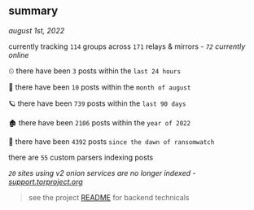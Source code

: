 
## summary
_august 1st, 2022_

currently tracking `114` groups across `171` relays & mirrors - _`72` currently online_

⏲ there have been `3` posts within the `last 24 hours`

🦈 there have been `10` posts within the `month of august`

🪐 there have been `739` posts within the `last 90 days`

🏚 there have been `2106` posts within the `year of 2022`

🦕 there have been `4392` posts `since the dawn of ransomwatch`

there are `55` custom parsers indexing posts

_`20` sites using v2 onion services are no longer indexed - [support.torproject.org](https://support.torproject.org/onionservices/v2-deprecation/)_

> see the project [README](https://github.com/joshhighet/ransomwatch#ransomwatch--) for backend technicals
